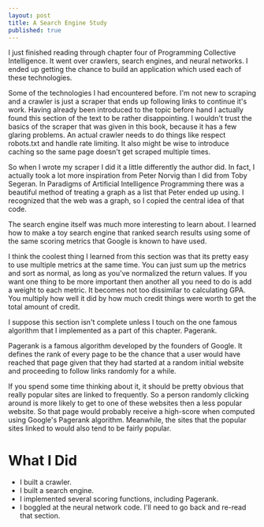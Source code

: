 ```yaml
---
layout: post
title: A Search Engine Study
published: true
---
```

I just finished reading through chapter four of Programming Collective
Intelligence. It went over crawlers, search engines, and neural networks.
I ended up getting the chance to build an application which used each of these
technologies.

Some of the technologies I had encountered before. I'm not new to scraping and
a crawler is just a scraper that ends up following links to continue it's work.
Having already been introduced to the topic before hand I actually found this
section of the text to be rather disappointing. I wouldn't trust the basics of
the scraper that was given in this book, because it has a few glaring problems.
An actual crawler needs to do things like respect robots.txt and handle rate
limiting. It also might be wise to introduce caching so the same page doesn't
get scraped multiple times.

So when I wrote my scraper I did it a little differently the author did. In
fact, I actually took a lot more inspiration from Peter Norvig than I did from
Toby Segeran. In Paradigms of Artificial Intelligence Programming there was a
beautiful method of treating a graph as a list that Peter ended up using. I
recognized that the web was a graph, so I copied the central idea of that code.

The search engine itself was much more interesting to learn about. I learned
how to make a toy search engine that ranked search results using some of the
same scoring metrics that Google is known to have used.

I think the coolest thing I learned from this section was that its pretty easy
to use multiple metrics at the same time. You can just sum up the metrics and
sort as normal, as long as you've normalized the return values. If you want one
thing to be more important then another all you need to do is add a weight to
each metric. It becomes not too dissimilar to calculating GPA. You multiply how
well it did by how much credit things were worth to get the total amount of
credit.

I suppose this section isn't complete unless I touch on the one famous
algorithm that I implemented as a part of this chapter. Pagerank.

Pagerank is a famous algorithm developed by the founders of Google. It defines
the rank of every page to be the chance that a user would have reached that
page given that they had started at a random initial website and proceeding to
follow links randomly for a while.

If you spend some time thinking about it, it should be pretty obvious that
really popular sites are linked to frequently. So a person randomly clicking
around is more likely to get to one of these websites then a less popular
website. So that page would probably receive a high-score when computed using
Google's Pagerank algorithm. Meanwhile, the sites that the popular sites linked
to would also tend to be fairly popular.

# What I Did

- I built a crawler.
- I built a search engine.
- I implemented several scoring functions, including Pagerank.
- I boggled at the neural network code. I'll need to go back and re-read that section.
